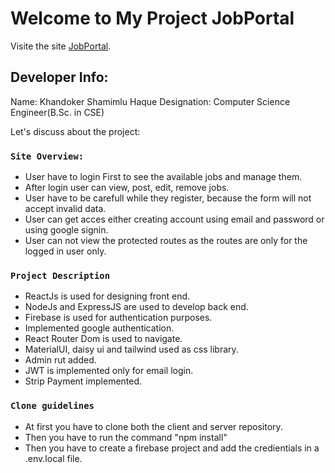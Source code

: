 # Welcome to My Project JobPortal

Visite the site [JobPortal](https://jobportal-d56af.web.app/).

## Developer Info:
Name: Khandoker Shamimlu Haque
Designation: Computer Science Engineer(B.Sc. in CSE)

Let's discuss about the project:


### `Site Overview:`

- User have to login First to see the available jobs and manage them.
- After login user can view, post, edit, remove jobs.
- User have to be carefull while they register, because the form will not accept invalid data.
- User can get acces either creating account using email and password or using google signin.
- User can not view the protected routes as the routes are only for the logged in user only.

### `Project Description`

- ReactJs is used for designing front end.
- NodeJs and ExpressJS are used to develop back end.
- Firebase is used for authentication purposes.
- Implemented google authentication.
- React Router Dom is used to navigate.
- MaterialUI, daisy ui and tailwind used as css library.
- Admin rut added.
- JWT is implemented only for email login.
- Strip Payment implemented.

### `Clone guidelines`

- At first you have to clone both the client and server repository.
- Then you have to run the command "npm install"
- Then you have to create a firebase project and add the credientials in a .env.local file.

